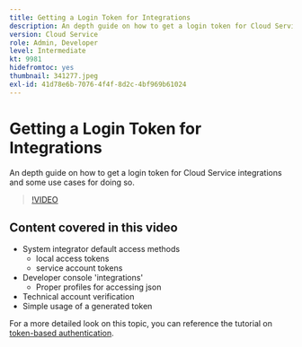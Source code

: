 ```yaml
---
title: Getting a Login Token for Integrations
description: An depth guide on how to get a login token for Cloud Service integrations and some use cases for doing so.
version: Cloud Service
role: Admin, Developer
level: Intermediate
kt: 9981
hidefromtoc: yes
thumbnail: 341277.jpeg
exl-id: 41d78e6b-7076-4f4f-8d2c-4bf969b61024
---
```

# Getting a Login Token for Integrations

An depth guide on how to get a login token for Cloud Service integrations and some use cases for doing so.

>[!VIDEO](https://video.tv.adobe.com/v/341277/?quality=12&learn=on)

## Content covered in this video

+ System integrator default access methods
    + local access tokens
    + service account tokens
+ Developer console 'integrations'
    + Proper profiles for accessing json
+ Technical account verification
+ Simple usage of a generated token

For a more detailed look on this topic, you can reference the tutorial on [token-based authentication](/help/headless-tutorial/authentication/overview.md).
